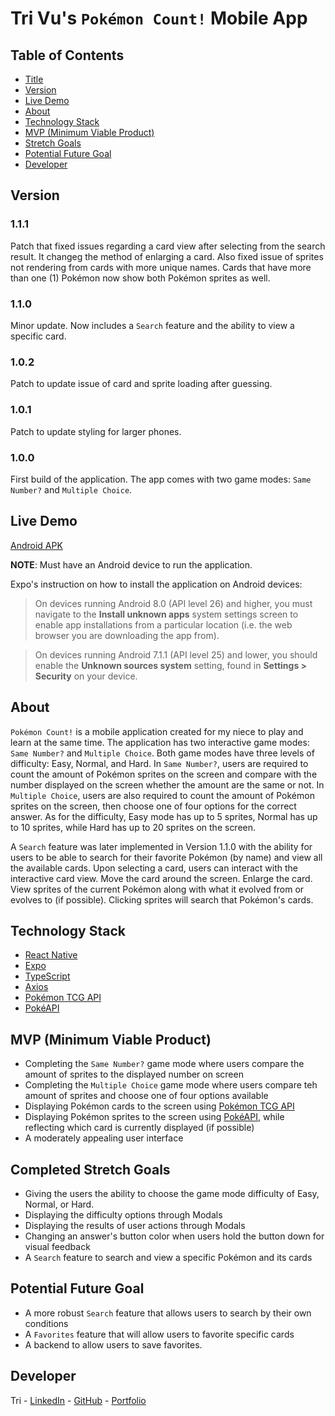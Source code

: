 # Tri Vu's `Pokémon Count!` Mobile App

## Table of Contents

* [Title](https://github.com/trimvu/Pokemon-Count-App#tri-vus-pokemon-count-mobile-app)
* [Version](https://github.com/trimvu/Pokemon-Count-App#version)
* [Live Demo](https://github.com/trimvu/Pokemon-Count-App#live-demo)
* [About](https://github.com/trimvu/Pokemon-Count-App#about)
* [Technology Stack](https://github.com/trimvu/Pokemon-Count-App#technology-stack)
* [MVP (Minimum Viable Product)](https://github.com/trimvu/Pokemon-Count-App#mvp-minimum-viable-product)
* [Stretch Goals](https://github.com/trimvu/Pokemon-Count-App#completed-stretch-goals)
* [Potential Future Goal](https://github.com/trimvu/Pokemon-Count-App#potential-future-goal)
* [Developer](https://github.com/trimvu/Pokemon-Count-App#developer)

## Version

### 1.1.1
Patch that fixed issues regarding a card view after selecting from the search result. It changeg the method of enlarging a card. Also fixed issue of sprites not rendering from cards with more unique names. Cards that have more than one (1) Pokémon now show both Pokémon sprites as well. 

### 1.1.0
Minor update. Now includes a `Search` feature and the ability to view a specific card.

### 1.0.2
Patch to update issue of card and sprite loading after guessing.

### 1.0.1
Patch to update styling for larger phones.

### 1.0.0
First build of the application. The app comes with two game modes: `Same Number?` and `Multiple Choice`. 

## Live Demo

[Android APK](https://drive.google.com/drive/folders/1tNV41-DajzJ50ibHt7Hxpgi-Vy7y2rR-?usp=sharing)

**NOTE**: Must have an Android device to run the application.

Expo's instruction on how to install the application on Android devices:

> On devices running Android 8.0 (API level 26) and higher, you must navigate to the **Install unknown apps** system settings screen to enable app installations from a particular location (i.e. the web browser you are downloading the app from).

> On devices running Android 7.1.1 (API level 25) and lower, you should enable the **Unknown sources system** setting, found in **Settings > Security** on your device.

## About

`Pokémon Count!` is a mobile application created for my niece to play and learn at the same time. The application has two interactive game modes: `Same Number?` and `Multiple Choice`. Both game modes have three levels of difficulty: Easy, Normal, and Hard. In `Same Number?`, users are required to count the amount of Pokémon sprites on the screen and compare with the number displayed on the screen whether the amount are the same or not. In `Multiple Choice`, users are also required to count the amount of Pokémon sprites on the screen, then choose one of four options for the correct answer. As for the difficulty, Easy mode has up to 5 sprites, Normal has up to 10 sprites, while Hard has up to 20 sprites on the screen.

A `Search` feature was later implemented in Version 1.1.0 with the ability for users to be able to search for their favorite Pokémon (by name) and view all the available cards. Upon selecting a card, users can interact with the interactive card view. Move the card around the screen. Enlarge the card. View sprites of the current Pokémon along with what it evolved from or evolves to (if possible). Clicking sprites will search that Pokémon's cards.

## Technology Stack

* [React Native](https://reactnative.dev/)
* [Expo](https://expo.dev/)
* [TypeScript](https://www.typescriptlang.org/)
* [Axios](https://axios-http.com/docs/intro)
* [Pokémon TCG API](https://pokemontcg.io/)
* [PokéAPI](https://pokeapi.co/)

## MVP (Minimum Viable Product)

* Completing the `Same Number?` game mode where users compare the amount of sprites to the displayed number on screen
* Completing the `Multiple Choice` game mode where users compare teh amount of sprites and choose one of four options available
* Displaying Pokémon cards to the screen using [Pokémon TCG API](https://pokemontcg.io/)
* Displaying Pokémon sprites to the screen using [PokéAPI](https://pokeapi.co/), while reflecting which card is currently displayed (if possible)
* A moderately appealing user interface

## Completed Stretch Goals

* Giving the users the ability to choose the game mode difficulty of Easy, Normal, or Hard.
* Displaying the difficulty options through Modals
* Displaying the results of user actions through Modals
* Changing an answer's button color when users hold the button down for visual feedback
* A `Search` feature to search and view a specific Pokémon and its cards

## Potential Future Goal

* A more robust `Search` feature that allows users to search by their own conditions
* A `Favorites` feature that will allow users to favorite specific cards
* A backend to allow users to save favorites.

## Developer

Tri - [LinkedIn](https://www.linkedin.com/in/tri-minh-vu/) - [GitHub](https://github.com/trimvu) - [Portfolio](https://tri-vu-dev.netlify.app/)